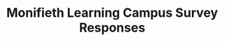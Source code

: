 ---
schema: default
title: Monifieth Learning Campus Survey Responses
organization: Angus Council
notes: >-
    Responses to on-line questionnaire seeking feedback on the proposals to develop Monifieth Learning Campus.  Consultation ran from 23 March 2021 to 21 April 2021.  No hardcopy responses to questions were received as part of consultation.
resources:
  - name: Monifieth Learning Campus Survey Responses XLS
  - url: >-
      http://opendata.angus.gov.uk/dataset/3ba0baef-c389-4467-aa01-2be5a51ce826/resource/1aaa6b12-5dd0-47d6-b361-7abe80447ce5/download/copy-of-mlc-initial-consultation-open-data.xlsx
  - format: XLS
license: UK Open Government Licence (OGL)
category:

  - 2021
  - Monifieth
  - campus
  - consultation
  - survey
maintainer: Angus Council
maintainer_email: someone@example.com
---